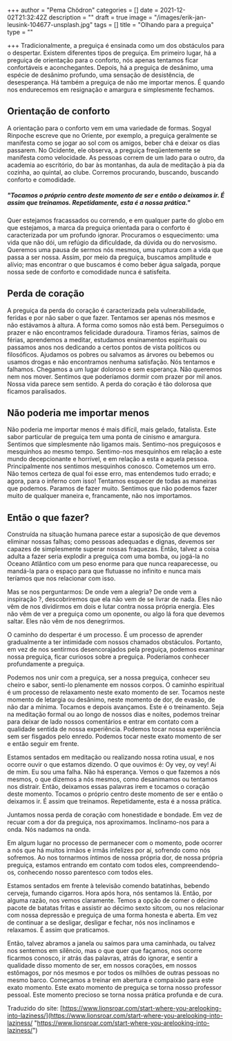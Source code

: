 +++
author = "Pema Chödron"
categories = []
date = 2021-12-02T21:32:42Z
description = ""
draft = true
image = "/images/erik-jan-leusink-104677-unsplash.jpg"
tags = []
title = "Olhando para a preguiça"
type = ""

+++
Tradicionalmente, a preguiça é ensinada como um dos obstáculos para o despertar. Existem diferentes tipos de preguiça. Em primeiro lugar, há a preguiça de orientação para o conforto, nós apenas tentamos ficar confortáveis ​​e aconchegantes. Depois, há a preguiça de desânimo, uma espécie de desânimo profundo, uma sensação de desistência, de desesperança. Há também a preguiça de não me importar menos. É quando nos endurecemos em resignação e amargura e simplesmente fechamos.

## Orientação de conforto

A orientação para o conforto vem em uma variedade de formas. Sogyal Rinpoche escreve que no Oriente, por exemplo, a preguiça geralmente se manifesta como se jogar ao sol com os amigos, beber chá e deixar os dias passarem. No Ocidente, ele observa, a preguiça freqüentemente se manifesta como velocidade. As pessoas correm de um lado para o outro, da academia ao escritório, do bar às montanhas, da aula de meditação à pia da cozinha, ao quintal, ao clube. Corremos procurando, buscando, buscando conforto e comodidade.

##### "Tocamos o próprio centro deste momento de ser e então o deixamos ir. É assim que treinamos. Repetidamente, esta é a nossa prática."

Quer estejamos fracassados ​​ou correndo, e em qualquer parte do globo em que estejamos, a marca da preguiça orientada para o conforto é caracterizada por um profundo ignorar. Procuramos o esquecimento: uma vida que não dói, um refúgio da dificuldade, da dúvida ou do nervosismo. Queremos uma pausa de sermos nós mesmos, uma ruptura com a vida que passa a ser nossa. Assim, por meio da preguiça, buscamos amplitude e alívio; mas encontrar o que buscamos é como beber água salgada, porque nossa sede de conforto e comodidade nunca é satisfeita.

## Perda de coração

A preguiça da perda do coração é caracterizada pela vulnerabilidade, feridas e por não saber o que fazer. Tentamos ser apenas nós mesmos e não estávamos à altura. A forma como somos não está bem. Perseguimos o prazer e não encontramos felicidade duradoura. Tiramos férias, saímos de férias, aprendemos a meditar, estudamos ensinamentos espirituais ou passamos anos nos dedicando a certos pontos de vista políticos ou filosóficos. Ajudamos os pobres ou salvamos as árvores ou bebemos ou usamos drogas e não encontramos nenhuma satisfação. Nós tentamos e falhamos. Chegamos a um lugar doloroso e sem esperança. Não queremos nem nos mover. Sentimos que poderíamos dormir com prazer por mil anos. Nossa vida parece sem sentido. A perda do coração é tão dolorosa que ficamos paralisados.

## Não poderia me importar menos

Não poderia me importar menos é mais difícil, mais gelado, fatalista. Este sabor particular de preguiça tem uma ponta de cinismo e amargura. Sentimos que simplesmente não ligamos mais. Sentimo-nos preguiçosos e mesquinhos ao mesmo tempo. Sentimo-nos mesquinhos em relação a este mundo decepcionante e horrível, e em relação a esta e aquela pessoa. Principalmente nos sentimos mesquinhos conosco. Cometemos um erro. Não temos certeza de qual foi esse erro, mas entendemos tudo errado; e agora, para o inferno com isso! Tentamos esquecer de todas as maneiras que podemos. Paramos de fazer muito. Sentimos que não podemos fazer muito de qualquer maneira e, francamente, não nos importamos.

## Então o que fazer?

Construída na situação humana parece estar a suposição de que devemos eliminar nossas falhas; como pessoas adequadas e dignas, devemos ser capazes de simplesmente superar nossas fraquezas. Então, talvez a coisa adulta a fazer seria explodir a preguiça com uma bomba, ou jogá-la no Oceano Atlântico com um peso enorme para que nunca reaparecesse, ou mandá-la para o espaço para que flutuasse no infinito e nunca mais teríamos que nos relacionar com isso.

Mas se nos perguntarmos: De onde vem a alegria? De onde vem a inspiração ?, descobriremos que ela não vem de se livrar de nada. Eles não vêm de nos dividirmos em dois e lutar contra nossa própria energia. Eles não vêm de ver a preguiça como um oponente, ou algo lá fora que devemos saltar. Eles não vêm de nos denegrirmos.

O caminho do despertar é um processo. É um processo de aprender gradualmente a ter intimidade com nossos chamados obstáculos. Portanto, em vez de nos sentirmos desencorajados pela preguiça, podemos examinar nossa preguiça, ficar curiosos sobre a preguiça. Poderíamos conhecer profundamente a preguiça.

Podemos nos unir com a preguiça, ser a nossa preguiça, conhecer seu cheiro e sabor, senti-lo plenamente em nossos corpos. O caminho espiritual é um processo de relaxamento neste exato momento de ser. Tocamos neste momento de letargia ou desânimo, neste momento de dor, de evasão, de não dar a mínima. Tocamos e depois avançamos. Este é o treinamento. Seja na meditação formal ou ao longo de nossos dias e noites, podemos treinar para deixar de lado nossos comentários e entrar em contato com a qualidade sentida de nossa experiência. Podemos tocar nossa experiência sem ser fisgados pelo enredo. Podemos tocar neste exato momento de ser e então seguir em frente.

Estamos sentados em meditação ou realizando nossa rotina usual, e nos ocorre ouvir o que estamos dizendo. O que ouvimos é: Oy vey, oy vey! Ai de mim. Eu sou uma falha. Não há esperança. Vemos o que fazemos a nós mesmos, o que dizemos a nós mesmos, como desanimamos ou tentamos nos distrair. Então, deixamos essas palavras irem e tocamos o coração deste momento. Tocamos o próprio centro deste momento de ser e então o deixamos ir. É assim que treinamos. Repetidamente, esta é a nossa prática.

Juntamos nossa perda de coração com honestidade e bondade. Em vez de recuar com a dor da preguiça, nos aproximamos. Inclinamo-nos para a onda. Nós nadamos na onda.

Em algum lugar no processo de permanecer com o momento, pode ocorrer a nós que há muitos irmãos e irmãs infelizes por aí, sofrendo como nós sofremos. Ao nos tornarmos íntimos de nossa própria dor, de nossa própria preguiça, estamos entrando em contato com todos eles, compreendendo-os, conhecendo nosso parentesco com todos eles.

Estamos sentados em frente à televisão comendo batatinhas, bebendo cerveja, fumando cigarros. Hora após hora, nós sentamos lá. Então, por alguma razão, nos vemos claramente. Temos a opção de comer o décimo pacote de batatas fritas e assistir ao décimo sexto sitcom, ou nos relacionar com nossa depressão e preguiça de uma forma honesta e aberta. Em vez de continuar a se desligar, desligar e fechar, nós nos inclinamos e relaxamos. É assim que praticamos.

Então, talvez abramos a janela ou saímos para uma caminhada, ou talvez nos sentemos em silêncio, mas o que quer que façamos, nos ocorre ficarmos conosco, ir atrás das palavras, atrás do ignorar, e sentir a qualidade disso momento de ser, em nossos corações, em nossos estômagos, por nós mesmos e por todos os milhões de outras pessoas no mesmo barco. Começamos a treinar em abertura e compaixão para este exato momento. Este exato momento de preguiça se torna nosso professor pessoal. Este momento precioso se torna nossa prática profunda e de cura.  
  
Traduzido do site: [https://www.lionsroar.com/start-where-you-arelooking-into-laziness/](https://www.lionsroar.com/start-where-you-arelooking-into-laziness/ "https://www.lionsroar.com/start-where-you-arelooking-into-laziness/")